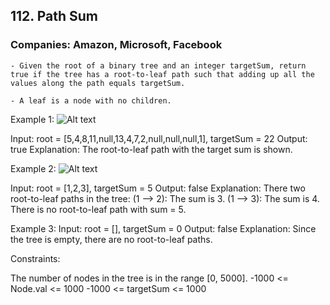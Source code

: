 ## 112. Path Sum

### Companies: Amazon, Microsoft, Facebook

    - Given the root of a binary tree and an integer targetSum, return true if the tree has a root-to-leaf path such that adding up all the values along the path equals targetSum.

    - A leaf is a node with no children.

Example 1:
![Alt text](https://assets.leetcode.com/uploads/2021/01/18/pathsum1.jpg)

Input: root = [5,4,8,11,null,13,4,7,2,null,null,null,1], targetSum = 22
Output: true
Explanation: The root-to-leaf path with the target sum is shown.

Example 2:
![Alt text](https://assets.leetcode.com/uploads/2021/01/18/pathsum2.jpg)

Input: root = [1,2,3], targetSum = 5
Output: false
Explanation: There two root-to-leaf paths in the tree:
(1 --> 2): The sum is 3.
(1 --> 3): The sum is 4.
There is no root-to-leaf path with sum = 5.

Example 3:
Input: root = [], targetSum = 0
Output: false
Explanation: Since the tree is empty, there are no root-to-leaf paths.

Constraints:

The number of nodes in the tree is in the range [0, 5000].
-1000 <= Node.val <= 1000
-1000 <= targetSum <= 1000
